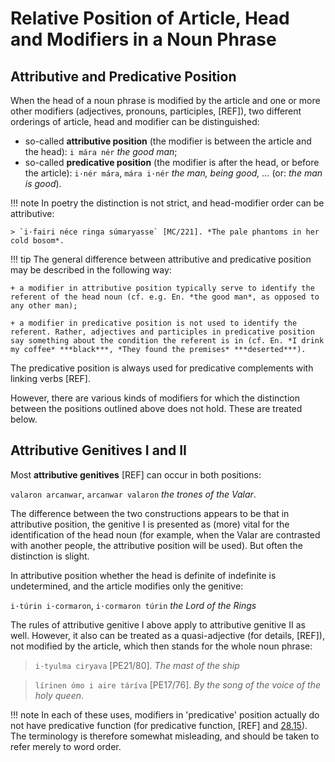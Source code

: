 # Relative Position of Article, Head and Modifiers in a Noun Phrase

## Attributive and Predicative Position

When the head of a noun phrase is modified by the article and one or more other modifiers (adjectives, pronouns, participles, [REF]), two different orderings of article, head and modifier can be distinguished:

+ so-called **attributive position** (the modifier is between the article and the head): `i mára nér` *the good man*;
+ so-called **predicative position** (the modifier is after the head, or before the article): `i·nér mára`, `mára i·nér` *the man, being good, …* (or: *the man is good*).

!!! note
	In poetry the distinction is not strict, and head-modifier order can be attributive:
	
	> `i·fairi néce ringa súmaryasse` [MC/221]. *The pale phantoms in her cold bosom*.
	
<a name="28-15"></a>
!!! tip
	The general difference between attributive and predicative position may be described in the following way:
	
	+ a modifier in attributive position typically serve to identify the referent of the head noun (cf. e.g. En. *the good man*, as opposed to any other man);
	
	+ a modifier in predicative position is not used to identify the referent. Rather, adjectives and participles in predicative position say something about the condition the referent is in (cf. En. *I drink my coffee* ***black***, *They found the premises* ***deserted***).
	
The predicative position is always used for predicative complements with linking verbs [REF].

However, there are various kinds of modifiers for which the distinction between the
positions outlined above does not hold. These are treated below.

## Attributive Genitives I and II

Most **attributive genitives** [REF] can occur in both positions:

`valaron arcanwar`, `arcanwar valaron` *the trones of the Valar*.

The difference between the two constructions appears to be that in attributive position, the genitive I is presented as (more) vital for the identification of the head noun (for example, when the Valar are contrasted with another people, the attributive position will be used). But often the distinction is slight.

In attributive position whether the head is definite of indefinite is undetermined, and the article modifies only the genitive:

`i·túrin i·cormaron`, `i·cormaron túrin` *the Lord of the Rings*

The rules of attributive genitive I above apply to attributive genitive II as well. However, it also can be treated as a quasi-adjective (for details, [REF]), not modified by the article, which then stands for the whole noun phrase:

> `i·tyulma ciryava` [PE21/80]. *The mast of the ship*

> `lírinen ómo i aire táríva` [PE17/76]. *By the song of the voice of the holy queen*.

!!! note
	In each of these uses, modifiers in 'predicative' position actually do not have predicative function (for predicative function, [REF] and [28.15](#28-15)). The terminology is therefore somewhat misleading, and should be taken to refer merely to word order.


